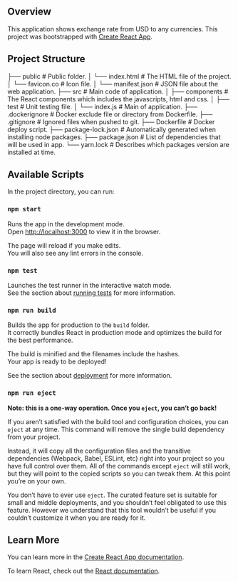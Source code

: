 ## Overview

This application shows exchange rate from USD to any currencies.
This project was bootstrapped with [Create React App](https://github.com/facebook/create-react-app).

## Project Structure

├── public              # Public folder.
│   └── index.html      # The HTML file of the project.
│   └── favicon.co      # Icon file.
│   └── manifest.json   # JSON file about the web application.
├── src                 # Main code of application.
│   ├── components      # The React components which includes the javascripts, html and css.
│   ├── test            # Unit testing file.
│   └── index.js        # Main of application.
├── .dockerignore       # Docker exclude file or directory from Dockerfile.
├── .gitignore          # Ignored files when pushed to git.
├── Dockerfile          # Docker deploy script.
├── package-lock.json   # Automatically generated when installing node packages.
├── package.json        # List of dependencies that will be used in app.
└── yarn.lock           # Describes which packages version are installed at time.

## Available Scripts

In the project directory, you can run:

### `npm start`

Runs the app in the development mode.<br>
Open [http://localhost:3000](http://localhost:3000) to view it in the browser.

The page will reload if you make edits.<br>
You will also see any lint errors in the console.

### `npm test`

Launches the test runner in the interactive watch mode.<br>
See the section about [running tests](https://facebook.github.io/create-react-app/docs/running-tests) for more information.

### `npm run build`

Builds the app for production to the `build` folder.<br>
It correctly bundles React in production mode and optimizes the build for the best performance.

The build is minified and the filenames include the hashes.<br>
Your app is ready to be deployed!

See the section about [deployment](https://facebook.github.io/create-react-app/docs/deployment) for more information.

### `npm run eject`

**Note: this is a one-way operation. Once you `eject`, you can’t go back!**

If you aren’t satisfied with the build tool and configuration choices, you can `eject` at any time. This command will remove the single build dependency from your project.

Instead, it will copy all the configuration files and the transitive dependencies (Webpack, Babel, ESLint, etc) right into your project so you have full control over them. All of the commands except `eject` will still work, but they will point to the copied scripts so you can tweak them. At this point you’re on your own.

You don’t have to ever use `eject`. The curated feature set is suitable for small and middle deployments, and you shouldn’t feel obligated to use this feature. However we understand that this tool wouldn’t be useful if you couldn’t customize it when you are ready for it.

## Learn More

You can learn more in the [Create React App documentation](https://facebook.github.io/create-react-app/docs/getting-started).

To learn React, check out the [React documentation](https://reactjs.org/).

